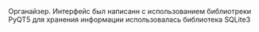 Органайзер. Интерфейс был написанн с использованием библиотреки PyQT5 для хранения информации использовалась библиотека SQLite3
